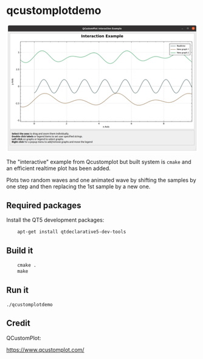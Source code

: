# qcustomplotdemo

![alt tag](screenshot.png)

The "interactive" example from Qcustomplot but built system is `cmake`
and an efficient realtime plot has been added.

Plots two random waves and one animated wave by shifting the
samples by one step and then replacing the 1st sample by a new one.

## Required packages

Install the QT5 development packages:

```
    apt-get install qtdeclarative5-dev-tools
```

## Build it

```
    cmake .
    make
```

## Run it

```
./qcustomplotdemo
```

## Credit

QCustomPlot:

https://www.qcustomplot.com/
